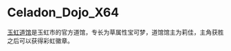 # Celadon_Dojo_X64
[玉虹道馆][1]是玉虹市的官方道馆，专长为草属性宝可梦，道馆馆主为莉佳，主角获胜之后可以获得彩虹徽章。

[1]: https://wiki.52poke.com/wiki/%E7%8E%89%E8%99%B9%E9%81%93%E9%A4%A8

